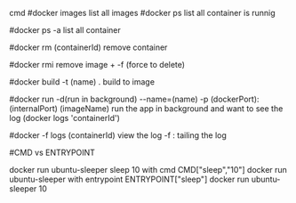 cmd
#docker images
list all images
#docker ps
list all container is runnig

#docker ps -a 
list all container 

#docker rm (containerId)
remove container

#docker rmi 
remove image + -f (force to delete)

#docker build -t (name) .
build to image

#docker run -d(run in background) --name=(name) -p (dockerPort):(internalPort) (imageName)
run the app in background 
and want to see the log (docker logs 'containerId')

#docker -f logs (containerId)
view the log
-f : tailing the log

#CMD vs ENTRYPOINT

docker run ubuntu-sleeper sleep 10
with cmd CMD["sleep","10"]
docker run ubuntu-sleeper
with entrypoint ENTRYPOINT["sleep"]
docker run ubuntu-sleeper 10
